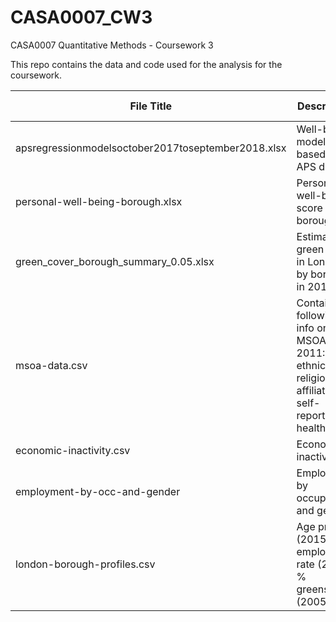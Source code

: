 # CASA0007_CW3
CASA0007 Quantitative Methods - Coursework 3

This repo contains the data and code used for the analysis for the coursework.

|File Title    |Description   |Source        |Date Accessed |
|--------------|--------------|--------------|--------------|
|apsregressionmodelsoctober2017toseptember2018.xlsx |Well-being model based on APS data |https://www.ons.gov.uk/peoplepopulationandcommunity/wellbeing/datasets/annualpopulationsurveyregressionmodels |27 Dec 2021 |
|personal-well-being-borough.xlsx |Personal well-being score by borough |https://data.london.gov.uk/dataset/subjective-personal-well-being-borough |27 Dec 2021 |
|green_cover_borough_summary_0.05.xlsx |Estimates of green cover in London by borough in 2018 |https://data.london.gov.uk/dataset/green-and-blue-cover |27 Dec 2021 |
|msoa-data.csv |Contains following info on MSOA in 2011: Age, ethnicity, religion affiliation, self-reported health |https://data.london.gov.uk/dataset/msoa-atlas| 27 Dec 2021 |
|economic-inactivity.csv |Economic inactivity |https://data.london.gov.uk/dataset/economic-inactivity-gender| 27 Dec 2021 |
|employment-by-occ-and-gender |Employment by occupation and gender |https://data.london.gov.uk/dataset/employment-occupation-type-and-gender-borough |27 Dec 2021 |
|london-borough-profiles.csv |Age profile (2015), employment rate (2015), % greenspace (2005) |https://data.london.gov.uk/dataset/london-borough-profiles |27 Dec 2021 |